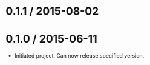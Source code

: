 0.1.1 / 2015-08-02
==================



0.1.0 / 2015-06-11
==================

 * Initiated project. Can now release specified version.

